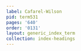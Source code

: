```yaml
---
label: Cafarel-Wilson
pid: term531
pages: '640'
order: '0131'
layout: generic_index_term
collection: index-headings
---
```

